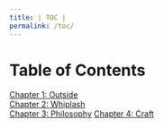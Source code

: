 ```yaml
---
title: ∣ TOC ∣
permalink: /toc/
---
```

# Table of Contents
[Chapter 1: Outside](/out)  
[Chapter 2: Whiplash](/whip)  
[Chapter 3: Philosophy](/philo)
[Chapter 4: Craft](/craft)
